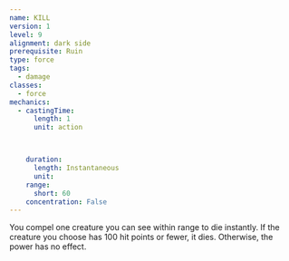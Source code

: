 ```yaml
---
name: KILL
version: 1
level: 9
alignment: dark side
prerequisite: Ruin
type: force
tags:
  - damage
classes:
  - force
mechanics:
  - castingTime:
      length: 1
      unit: action



    duration:
      length: Instantaneous
      unit: 
    range:
      short: 60
    concentration: False
---
```

You compel one creature you can see within range to
die instantly. If the creature you choose has 100 hit
points or fewer, it dies. Otherwise, the power has no
effect.

    